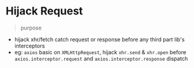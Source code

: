 # Hijack Request

> purpose

* hijack xhr/fetch catch request or response before any third part lib's interceptors
* eg: `axios` basic on `XMLHttpRequest`, hijack `xhr.send` & `xhr.open` before `axios.interceptor.request` and `axios.interceptor.response` dispatch
